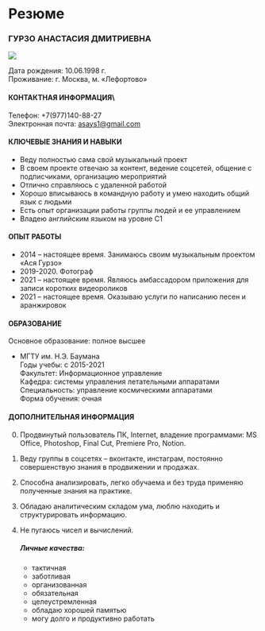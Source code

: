 # Резюме
### ГУРЗО АНАСТАСИЯ ДМИТРИЕВНА

![](//i.yapx.ru/OZwje.png)

Дата рождения: 10.06.1998 г.\
Проживание: г. Москва, м. «Лефортово»

#### КОНТАКТНАЯ ИНФОРМАЦИЯ\
Телефон: +7(977)140-88-27\
Электронная почта: asays1@gmail.com

 #### КЛЮЧЕВЫЕ ЗНАНИЯ И НАВЫКИ

* Веду полностью сама свой музыкальный проект
* В своем проекте отвечаю за контент, ведение соцсетей, общение с подписчиками, организацию мероприятий
* Отлично справляюсь с удаленной работой
* Хорошо вписываюсь в командную работу и умею находить общий язык с людьми
* Есть опыт организации работы группы людей и ее управлением
* Владею английским языком на уровне C1

#### ОПЫТ РАБОТЫ

* 2014 – настоящее время. Занимаюсь своим музыкальным проектом «Ася Гурзо»
* 2019-2020. Фотограф
* 2021 – настоящее время. Являюсь амбассадором приложения для записи коротких видеороликов
* 2021 – настоящее время. Оказываю услуги по написанию песен и аранжировок

#### ОБРАЗОВАНИЕ

Основное образование: полное высшее
* МГТУ им. Н.Э. Баумана\
Годы учебы: c 2015-2021\
Факультет: Информационное управление\
Кафедра: системы управления летательными аппаратами\
Специальность: управление космическими аппаратами\
Форма обучения: очная

#### ДОПОЛНИТЕЛЬНАЯ ИНФОРМАЦИЯ

0. Продвинутый пользователь ПК, Internet, владение программами: MS Office, Photoshop, Final Cut, Premiere Pro, Notion. 
1. Веду группы в соцсетях – вконтакте, инстаграм, постоянно совершенствую знания в продвижении и продажах.
2. Способна анализировать, легко обучаема и без труда применяю полученные знания на практике. 
3. Обладаю аналитическим складом ума, люблю находить и структурировать информацию. 
4. Не пугаюсь чисел и вычислений. 

	##### Личные качества: 
    * тактичная
    * заботливая
    * организованная
    * обязательная
    * целеустремленная
    * обладаю хорошей памятью
    * могу долго и продуктивно работать

   

